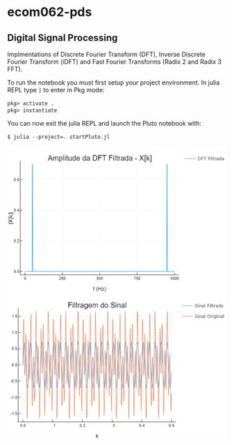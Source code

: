 # ecom062-pds
## Digital Signal Processing

Implmentations of Discrete Fourier Transform (DFT), Inverse Discrete Fourier Transform (iDFT) and Fast Fourier Transforms (Radix 2 and Radix 3 FFT).

To run the notebook you must first setup your project environment. In julia REPL type `]` to enter in Pkg mode:

```console
pkg> activate .
pkg> instantiate
```

You can now exit the julia REPL and launch the Pluto notebook with:

```console
$ julia --project=. startPluto.jl
```

![](./imgs/dft.png)
![](./imgs/filtragem.png)
